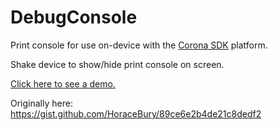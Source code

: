 # DebugConsole

Print console for use on-device with the [Corona SDK](https://coronalabs.com/) platform.

Shake device to show/hide print console on screen.

[Click here to see a demo.](https://horacebury.github.io/DebugConsole/Web/)

Originally here: https://gist.github.com/HoraceBury/89ce6e2b4de21c8dedf2
